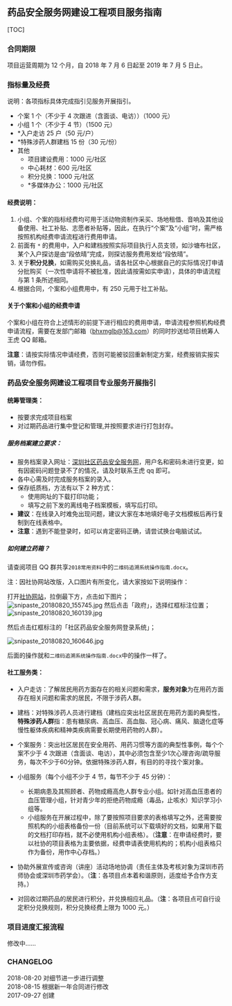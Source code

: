 ## 药品安全服务网建设工程项目服务指南
[TOC]

### 合同期限

项目运营周期为 12 个月，自 2018 年 7 月 6 日起至 2019 年 7 月 5 日止。

### 指标量及经费
说明：各项指标具体完成指引见服务开展指引。
- 个案 1 个（不少于 4 次跟进（含面谈、电访））（1000 元）
- 小组 1 个（不少于 4 节）（1500 元）
- *入户走访 25 户（50 元/户）
- *特殊涉药人群建档 15 份（30 元/份）
- 其他
    - 项目建设费用：1000 元/社区
    - 中心耗材：600 元/社区
    - 积分兑换：1000 元/社区
    - *多媒体办公：1000 元/社区
#### 经费说明：
1. 小组、个案的指标经费均可用于活动物资制作采买、场地租借、音响及其他设备使用、社工补贴、志愿者补贴等，因此，在执行“个案”及“小组”时，需严格按照机构经费申请流程进行费用申请。
2. 前面有 `*` 的费用中，入户和建档按照实际项目执行人员支领，如沙塘布社区，某个入户探访是由“段依晴”完成，则探访服务费用发给“段依晴”。
3. 关于**积分兑换**，如需购买兑换礼品，请各社区中心根据自己的实际情况打申请分批购买（一次性申请将不被批准，因此请按需如实申请），具体的申请流程与第 1 条所述相同。
4. 根据合同，个案和小组费用中，有 250 元用于社工补贴。  

#### 关于个案和小组的经费申请
个案和小组在符合上述情形的前提下进行相应的费用申请，申请流程参照机构经费申请流程，需要在发部门邮箱（bhxmglb@163.com）的同时抄送给项目统筹人王虎 QQ 邮箱。  

**注意**：请按实际情况申请经费，否则可能被驳回重新制定方案，经费报销实报实销，请勿作假。

### 药品安全服务网建设工程项目专业服务开展指引

#### 统筹管理类：
- 按要求完成项目档案
- 对过期药品进行集中登记和管理,并按照要求进行打包封存。

##### 服务档案建立要求：
- 服务档案录入网址：[深圳社区药品安全服务网](http://app.sist.org.cn/cdf/)，用户名和密码未进行变更，如有因密码问题登录不了的情况，请及时联系王虎 qq 即可。
- 各中心需及时完成服务档案的录入。
- 保存纸质档，方法有以下 2 种方式：
  - 使用网址的下载打印功能；
  - 填写之前下发的离线电子档案模板，填写后打印。
- **建议**：在线录入时难免出现问题，建议大家在本地填好电子文档模板后再行复制到在线表格中。
- **注意**：遇到不能登录时，如可以肯定密码正确，请尝试换台电脑试试。
##### 如何建立药箱？

请查阅项目 QQ 群共享`2018常用资料`中的`二维码追溯系统操作指南.docx`。

注：因社协网站改版，入口图片有所变化，请大家按如下说明操作：

打开[社协网站](http://www.szswa.org/)，拉倒最下方，点击如下图片；  
![snipaste_20180820_155745.jpg](https://i.loli.net/2018/08/20/5b7a74f9a7cec.jpg)
然后点击「政府」，选择红框标注位置；  
![snipaste_20180820_160139.jpg](https://i.loli.net/2018/08/20/5b7a75e11a4c1.jpg)

然后点击红框标注的「社区药品安全服务网登录系统」；

![snipaste_20180820_160646.jpg](https://i.loli.net/2018/08/20/5b7a76accbe6d.jpg)

后面的操作就和`二维码追溯系统操作指南.docx`中的操作一样了。

#### 社工服务类：
- 入户走访：了解居民用药方面存在的相关问题和需求，**服务对象**为在用药方面存在相关问题和需求的居民，不限于涉药人群。  
- 建档：对特殊涉药人员进行建档（建档应突出社区居民在用药方面的典型性，**特殊涉药人群**指：患有糖尿病、高血压、高血脂、冠心病、痛风、脑退化症等慢性躯体疾病和精神类疾病需要长期使用药物的人群）。
- 个案服务：突出社区居民在安全用药、用药习惯等方面的典型性事例，每个个案不少于 4 次跟进（含面谈、电访），其中必须包含至少1次心理咨询/疏导服务，每次不少于60分钟。依据特殊涉药人群，有目的的寻找个案对象。
- 小组服务（每个小组不少于 4 节，每节不少于 45 分钟）：  
    - 长期病患及其照顾者、药物成瘾高危人群专业小组。如针对高血压患者的血压管理小组，针对青少年的拒绝药物成瘾（毒品，止咳水）知识学习小组等。
    - 小组服务在开展过程中，除了要按照项目要求的表格填写之外，还需要按照机构的小组表格备份一份（目前系统可以下载填好的文档，如果用下载的文档打印存档，就不必使用机构小组表格）。（**注意**：在申请经费时，要以社协的项目表格为主要依据，经费申请表使用机构的；机构小组表格只作为备份，用作中心存档。）  

- 协助外展宣传或咨询（讲座）活动场地协调（责任主体及考核对象为深圳市药师协会或深圳市药学会）。（**注**：各项目点本着和谐原则，适度给予合作方支持。）
- 对回收过期药品的居民进行积分，并兑换相应礼品。（**注**：各项目点可自行设定积分兑换规则，积分兑换经费上限为 1000 元。）

### 项目进度汇报流程
修改中……

### CHANGELOG
2018-08-20 对细节进一步进行调整  
2018-08-15 根据新一年合同进行修改  
2017-09-27 创建  